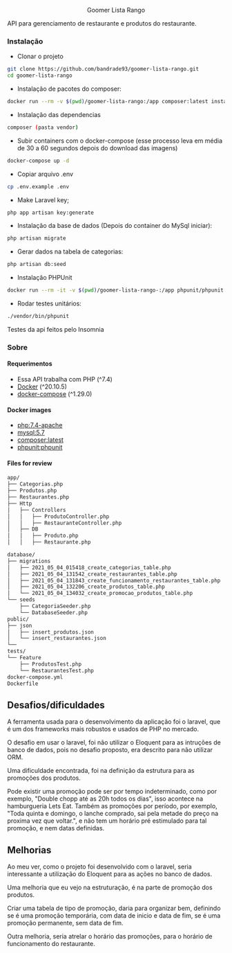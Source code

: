 <p align="center">Goomer Lista Rango</p>
API para gerenciamento de restaurante e produtos do restaurante.


### Instalação

- Clonar o projeto
```bash
git clone https://github.com/bandrade93/goomer-lista-rango.git
cd goomer-lista-rango
```
- Instalação de pacotes do composer:
```bash
docker run --rm -v $(pwd)/goomer-lista-rango:/app composer:latest install
```

- Instalação das dependencias
```bash
composer (pasta vendor)
```

- Subir containers com o docker-compose (esse processo leva em média de 30 a 60 segundos depois do download das imagens)
```bash
docker-compose up -d
```

- Copiar arquivo .env
```bash
cp .env.example .env
```

- Make Laravel key;
```bash
php app artisan key:generate
```

- Instalação da base de dados (Depois do container do MySql iniciar):
```bash
php artisan migrate
```

- Gerar dados na tabela de categorias:
```bash
php artisan db:seed
```

- Instalação PHPUnit
```bash
docker run --rm -it -v $(pwd)/goomer-lista-rango-:/app phpunit/phpunit:latest
```

- Rodar testes unitários:
```bash
./vendor/bin/phpunit
```

Testes da api feitos pelo Insomnia




### Sobre

#### Requerimentos

- Essa API trabalha com PHP (^7.4)
- [Docker](https://docs.docker.com/install/) (^20.10.5)
- [docker-compose](https://docs.docker.com/compose/install/) (^1.29.0)

#### Docker images
- [php:7.4-apache](https://hub.docker.com/_/php)
- [mysql:5.7](https://hub.docker.com/_/mysql)
- [composer:latest](https://hub.docker.com/_/composer) 
- [phpunit:phpunit](https://hub.docker.com/r/phpunit/phpunit)

#### Files for review
```bash
app/
├── Categorias.php
├── Produtos.php
├── Restaurantes.php
├── Http
│   ├── Controllers
│   │   ├── ProdutoController.php
│   │   ├── RestauranteController.php
│   ├── DB
│   │   ├── Produto.php
│   │   ├── Restaurante.php

database/
├── migrations
│   ├── 2021_05_04_015418_create_categorias_table.php
│   ├── 2021_05_04_131542_create_restaurantes_table.php
│   ├── 2021_05_04_131843_create_funcionamento_restaurantes_table.php
│   ├── 2021_05_04_132206_create_produtos_table.php
│   └── 2021_05_04_134032_create_promocao_produtos_table.php
└── seeds
    ├── CategoriaSeeder.php
    └── DatabaseSeeder.php
public/
├── json
│   ├── insert_produtos.json
│   └── insert_restaurantes.json
└── 
tests/
└── Feature
    ├── ProdutosTest.php
    └── RestaurantesTest.php
docker-compose.yml
Dockerfile
```

## Desafios/dificuldades

A ferramenta usada para o desenvolvimento da aplicação foi o laravel, que é um dos frameworks mais robustos e usados de PHP no mercado.

O desafio em usar o laravel, foi não utilizar o Eloquent para as intruções de banco de dados, pois no desafio proposto, era descrito para não utilizar ORM.

Uma dificuldade encontrada, foi na definição da estrutura para as promoções dos produtos.

Pode existir uma promoção pode ser por tempo indeterminado, como por exemplo, "Double chopp até as 20h todos os dias", isso acontece na hamburgueria Lets Eat.
Também as promoções por período, por exemplo, "Toda quinta e domingo, o lanche comprado, sai pela metade do preço na proxima vez que voltar.", e não tem um horário pré estimulado para tal promoção, e nem datas definidas.

## Melhorias

Ao meu ver, como o projeto foi desenvolvido com o laravel, seria interessante a utilização do Eloquent para as ações no banco de dados.

Uma melhoria que eu vejo na estruturação, é na parte de promoção dos produtos.

Criar uma tabela de tipo de promoção, daria para organizar bem, definindo se é uma promoção temporária, com data de inicio e data de fim, se é uma promoção permanente, sem data de fim.

Outra melhoria, seria atrelar o horário das promoções, para o horário de funcionamento do restaurante.



